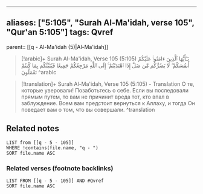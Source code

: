 
---
aliases: ["5:105", "Surah Al-Ma'idah, verse 105", "Qur'an 5:105"]
tags: Qvref
---

parent:: [[q - Al-Ma'idah (5)|Al-Ma'idah]]

> [!arabic]+ Surah Al-Ma'idah, Verse 105 (5:105)
> <span class="quran-arabic">يَـٰٓأَيُّهَا ٱلَّذِينَ ءَامَنُوا۟ عَلَيْكُمْ أَنفُسَكُمْ ۖ لَا يَضُرُّكُم مَّن ضَلَّ إِذَا ٱهْتَدَيْتُمْ ۚ إِلَى ٱللَّهِ مَرْجِعُكُمْ جَمِيعًا فَيُنَبِّئُكُم بِمَا كُنتُمْ تَعْمَلُونَ</span>
^arabic

> [!translation]+ Surah Al-Ma'idah, Verse 105 (5:105) - Translation
> О те, которые уверовали! Позаботьтесь о себе. Если вы последовали прямым путем, то вам не причинит вреда тот, кто впал в заблуждение. Всем вам предстоит вернуться к Аллаху, и тогда Он поведает вам о том, что вы совершали.
^translation



## Related notes
```dataview
LIST from [[q - 5 - 105]]
WHERE !contains(file.name, "q - ")
SORT file.name ASC
```

### Related verses (footnote backlinks)
```dataview
LIST FROM [[q - 5 - 105]] AND #Qvref
SORT file.name ASC
```

